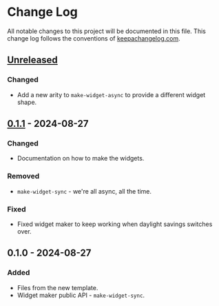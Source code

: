 # Change Log
All notable changes to this project will be documented in this file. This change log follows the conventions of [keepachangelog.com](http://keepachangelog.com/).

## [Unreleased]
### Changed
- Add a new arity to `make-widget-async` to provide a different widget shape.

## [0.1.1] - 2024-08-27
### Changed
- Documentation on how to make the widgets.

### Removed
- `make-widget-sync` - we're all async, all the time.

### Fixed
- Fixed widget maker to keep working when daylight savings switches over.

## 0.1.0 - 2024-08-27
### Added
- Files from the new template.
- Widget maker public API - `make-widget-sync`.

[Unreleased]: https://sourcehost.site/your-name/clj-annex/compare/0.1.1...HEAD
[0.1.1]: https://sourcehost.site/your-name/clj-annex/compare/0.1.0...0.1.1
